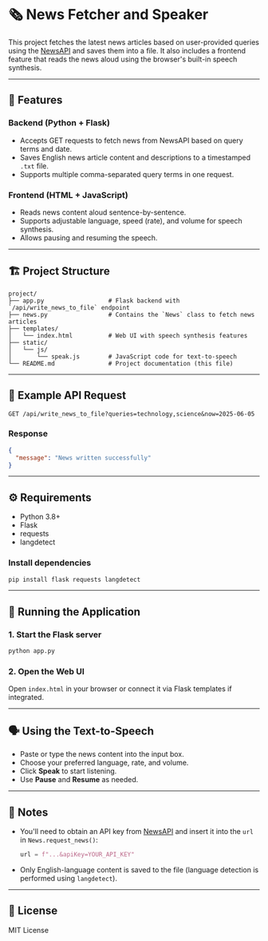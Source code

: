 # 🗞️ News Fetcher and Speaker

This project fetches the latest news articles based on user-provided queries using the [NewsAPI](https://newsapi.org/) and saves them into a file. It also includes a frontend feature that reads the news aloud using the browser's built-in speech synthesis.

---

## 🧠 Features

### Backend (Python + Flask)
- Accepts GET requests to fetch news from NewsAPI based on query terms and date.
- Saves English news article content and descriptions to a timestamped `.txt` file.
- Supports multiple comma-separated query terms in one request.

### Frontend (HTML + JavaScript)
- Reads news content aloud sentence-by-sentence.
- Supports adjustable language, speed (rate), and volume for speech synthesis.
- Allows pausing and resuming the speech.

---

## 🏗️ Project Structure

```
project/
├── app.py                  # Flask backend with `/api/write_news_to_file` endpoint
├── news.py                 # Contains the `News` class to fetch news articles
├── templates/
│   └── index.html          # Web UI with speech synthesis features
├── static/
│   └── js/
│       └── speak.js        # JavaScript code for text-to-speech
└── README.md               # Project documentation (this file)
```

---

## 🧪 Example API Request

```http
GET /api/write_news_to_file?queries=technology,science&now=2025-06-05
```

### Response

```json
{
  "message": "News written successfully"
}
```

---

## ⚙️ Requirements

- Python 3.8+
- Flask
- requests
- langdetect

### Install dependencies

```bash
pip install flask requests langdetect
```

---

## 🚀 Running the Application

### 1. Start the Flask server

```bash
python app.py
```

### 2. Open the Web UI

Open `index.html` in your browser or connect it via Flask templates if integrated.

---

## 🗣️ Using the Text-to-Speech

- Paste or type the news content into the input box.
- Choose your preferred language, rate, and volume.
- Click **Speak** to start listening.
- Use **Pause** and **Resume** as needed.

---

## 📌 Notes

- You'll need to obtain an API key from [NewsAPI](https://newsapi.org/) and insert it into the `url` in `News.request_news()`:
  ```python
  url = f"...&apiKey=YOUR_API_KEY"
  ```

- Only English-language content is saved to the file (language detection is performed using `langdetect`).

---

## 📄 License

MIT License
